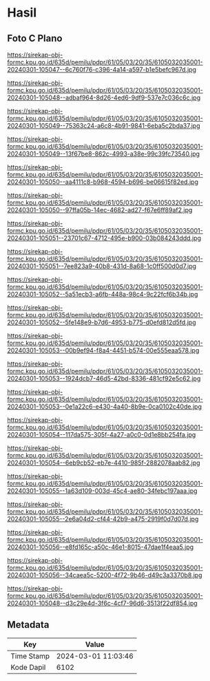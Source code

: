 # Hasil

## Foto C Plano

https://sirekap-obj-formc.kpu.go.id/635d/pemilu/pdpr/61/05/03/20/35/6105032035001-20240301-105047--6c760f76-c396-4a14-a597-b1e5befc967d.jpg

https://sirekap-obj-formc.kpu.go.id/635d/pemilu/pdpr/61/05/03/20/35/6105032035001-20240301-105048--adbaf964-8d26-4ed6-9df9-537e7c036c6c.jpg

https://sirekap-obj-formc.kpu.go.id/635d/pemilu/pdpr/61/05/03/20/35/6105032035001-20240301-105049--75363c24-a6c8-4b91-9841-6eba5c2bda37.jpg

https://sirekap-obj-formc.kpu.go.id/635d/pemilu/pdpr/61/05/03/20/35/6105032035001-20240301-105049--13f67be8-862c-4993-a38e-99c39fc73540.jpg

https://sirekap-obj-formc.kpu.go.id/635d/pemilu/pdpr/61/05/03/20/35/6105032035001-20240301-105050--aa4111c8-b968-4594-b696-be06615f82ed.jpg

https://sirekap-obj-formc.kpu.go.id/635d/pemilu/pdpr/61/05/03/20/35/6105032035001-20240301-105050--97ffa05b-14ec-4682-ad27-f67e6ff89af2.jpg

https://sirekap-obj-formc.kpu.go.id/635d/pemilu/pdpr/61/05/03/20/35/6105032035001-20240301-105051--23701c67-4712-495e-b900-03b084243ddd.jpg

https://sirekap-obj-formc.kpu.go.id/635d/pemilu/pdpr/61/05/03/20/35/6105032035001-20240301-105051--7ee823a9-40b8-431d-8a68-1c0ff500d0d7.jpg

https://sirekap-obj-formc.kpu.go.id/635d/pemilu/pdpr/61/05/03/20/35/6105032035001-20240301-105052--5a51ecb3-a6fb-448a-98c4-9c22fcf6b34b.jpg

https://sirekap-obj-formc.kpu.go.id/635d/pemilu/pdpr/61/05/03/20/35/6105032035001-20240301-105052--5fe148e9-b7d6-4953-b775-d0efd812d5fd.jpg

https://sirekap-obj-formc.kpu.go.id/635d/pemilu/pdpr/61/05/03/20/35/6105032035001-20240301-105053--00b9ef94-f8a4-4451-b574-00e555eaa578.jpg

https://sirekap-obj-formc.kpu.go.id/635d/pemilu/pdpr/61/05/03/20/35/6105032035001-20240301-105053--1924dcb7-46d5-42bd-8336-481cf92e5c62.jpg

https://sirekap-obj-formc.kpu.go.id/635d/pemilu/pdpr/61/05/03/20/35/6105032035001-20240301-105053--0e1a22c6-e430-4a40-8b9e-0ca0102c40de.jpg

https://sirekap-obj-formc.kpu.go.id/635d/pemilu/pdpr/61/05/03/20/35/6105032035001-20240301-105054--117da575-305f-4a27-a0c0-0d1e8bb254fa.jpg

https://sirekap-obj-formc.kpu.go.id/635d/pemilu/pdpr/61/05/03/20/35/6105032035001-20240301-105054--6eb9cb52-eb7e-4410-985f-2882078aab82.jpg

https://sirekap-obj-formc.kpu.go.id/635d/pemilu/pdpr/61/05/03/20/35/6105032035001-20240301-105055--1a63d109-003d-45c4-ae80-34febc197aaa.jpg

https://sirekap-obj-formc.kpu.go.id/635d/pemilu/pdpr/61/05/03/20/35/6105032035001-20240301-105055--2e6a04d2-cf44-42b9-a475-2919f0d7d07d.jpg

https://sirekap-obj-formc.kpu.go.id/635d/pemilu/pdpr/61/05/03/20/35/6105032035001-20240301-105056--e8fd165c-a50c-46e1-8015-47dae1f4eaa5.jpg

https://sirekap-obj-formc.kpu.go.id/635d/pemilu/pdpr/61/05/03/20/35/6105032035001-20240301-105056--34caea5c-5200-4f72-9b46-d49c3a3370b8.jpg

https://sirekap-obj-formc.kpu.go.id/635d/pemilu/pdpr/61/05/03/20/35/6105032035001-20240301-105048--d3c29e4d-3f6c-4cf7-96d6-3513f22df854.jpg


## Metadata

| Key        | Value               |
| ---------- | ------------------- |
| Time Stamp | 2024-03-01 11:03:46 |
| Kode Dapil | 6102                |



